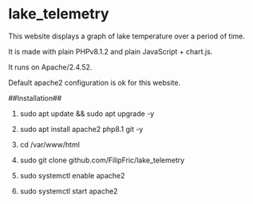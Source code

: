 # lake_telemetry
This website displays a graph of lake temperature over a period of time.

It is made with plain PHPv8.1.2 and plain JavaScript + chart.js.

It runs on Apache/2.4.52.

Default apache2 configuration is ok for this website.

##Installation##

1. sudo apt update && sudo apt upgrade -y

2. sudo apt install apache2 php8.1 git -y

3. cd /var/www/html

4. sudo git clone github.com/FilipFric/lake_telemetry

5. sudo systemctl enable apache2

6. sudo systemctl start apache2
